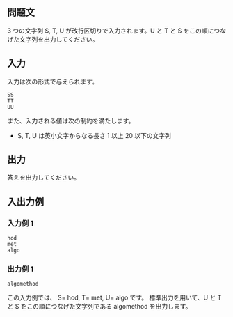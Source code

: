 ## 問題文

3 つの文字列 S, T, U が改行区切りで入力されます。U と T と S をこの順につなげた文字列を出力してください。

## 入力

入力は次の形式で与えられます。

```text
SS
TT
UU
```

また、入力される値は次の制約を満たします。

- S, T, U は英小文字からなる長さ 1 以上 20 以下の文字列

## 出力

答えを出力してください。

## 入出力例

### 入力例 1

```text
hod
met
algo
```

### 出力例 1

```text
algomethod
```

この入力例では、 S= hod, T= met, U= algo です。
標準出力を用いて、U と T と S をこの順につなげた文字列である algomethod を出力します。
